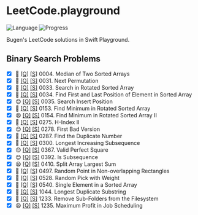 # LeetCode.playground
![Language](https://img.shields.io/badge/Language-Swift%205.3-orange.svg)
![Progress](https://img.shields.io/badge/Count-20-orange.svg)

Bugen's LeetCode solutions in Swift Playground.
## Binary Search Problems
- [X] 🔞 [[Q]](https://leetcode.com/problems/median-of-two-sorted-arrays/) [[S]](.././LeetCode.playground/Pages/4-Median%20of%20Two%20Sorted%20Arrays.xcplaygroundpage/Contents.swift) 0004. Median of Two Sorted Arrays 
- [X] 🤨 [[Q]](https://leetcode.com/problems/next-permutation/) [[S]](.././LeetCode.playground/Pages/31.%20Next%20Permutation.xcplaygroundpage/Contents.swift) 0031. Next Permutation 
- [X] 🤨 [[Q]](https://leetcode.com/problems/search-in-rotated-sorted-array/) [[S]](.././LeetCode.playground/Pages/33.%20Search%20in%20Rotated%20Sorted%20Array.xcplaygroundpage/Contents.swift) 0033. Search in Rotated Sorted Array 
- [X] 🤨 [[Q]](https://leetcode.com/problems/find-first-and-last-position-of-element-in-sorted-array/) [[S]](.././LeetCode.playground/Pages/34.%20Find%20First%20and%20Last%20Position%20of%20Element%20in%20Sorted%20Array.xcplaygroundpage/Contents.swift) 0034. Find First and Last Position of Element in Sorted Array 
- [X] 😊 [[Q]](https://leetcode.com/problems/search-insert-position/) [[S]](.././LeetCode.playground/Pages/35.%20Search%20Insert%20Position.xcplaygroundpage/Contents.swift) 0035. Search Insert Position 
- [X] 🤨 [[Q]](https://leetcode.com/problems/find-minimum-in-rotated-sorted-array/) [[S]](.././LeetCode.playground/Pages/153.%20Find%20Minimum%20in%20Rotated%20Sorted%20Array.xcplaygroundpage/Contents.swift) 0153. Find Minimum in Rotated Sorted Array 
- [X] 😫 [[Q]](https://leetcode.com/problems/find-minimum-in-rotated-sorted-array-ii/) [[S]](.././LeetCode.playground/Pages/154.%20Find%20Minimum%20in%20Rotated%20Sorted%20Array%20II.xcplaygroundpage/Contents.swift) 0154. Find Minimum in Rotated Sorted Array II 
- [X] 🤨 [[Q]](https://leetcode.com/problems/h-index-ii/) [[S]](.././LeetCode.playground/Pages/275.%20H-Index%20II.xcplaygroundpage/Contents.swift) 0275. H-Index II 
- [X] 😊 [[Q]](https://leetcode.com/problems/first-bad-version/) [[S]](.././LeetCode.playground/Pages/278-First%20Bad%20Version.xcplaygroundpage/Contents.swift) 0278. First Bad Version 
- [X] 🤨 [[Q]](https://leetcode.com/problems/find-the-duplicate-number/) [[S]](.././LeetCode.playground/Pages/287.%20Find%20the%20Duplicate%20Number.xcplaygroundpage/Contents.swift) 0287. Find the Duplicate Number 
- [X] 🔞 [[Q]](https://leetcode.com/problems/longest-increasing-subsequence/) [[S]](.././LeetCode.playground/Pages/300.%20Longest%20Increasing%20Subsequence.xcplaygroundpage/Contents.swift) 0300. Longest Increasing Subsequence 
- [X] 😊 [[Q]](https://leetcode.com/problems/valid-perfect-square/) [[S]](.././LeetCode.playground/Pages/367-Valid%20Perfect%20Square.xcplaygroundpage/Contents.swift) 0367. Valid Perfect Square 
- [X] 😊 [[Q]](https://leetcode.com/problems/is-subsequence/) [[S]](.././LeetCode.playground/Pages/392.%20Is%20Subsequence.xcplaygroundpage/Contents.swift) 0392. Is Subsequence 
- [X] 😫 [[Q]](https://leetcode.com/problems/split-array-largest-sum/) [[S]](.././LeetCode.playground/Pages/410.%20Split%20Array%20Largest%20Sum.xcplaygroundpage/Contents.swift) 0410. Split Array Largest Sum 
- [X] 🤨 [[Q]](https://leetcode.com/problems/random-point-in-non-overlapping-rectangles/) [[S]](.././LeetCode.playground/Pages/497.%20Random%20Point%20in%20Non-overlapping%20Rectangles.xcplaygroundpage/Contents.swift) 0497. Random Point in Non-overlapping Rectangles 
- [X] 🤨 [[Q]](https://leetcode.com/problems/random-pick-with-weight/) [[S]](.././LeetCode.playground/Pages/528-Random%20Pick%20with%20Weight.xcplaygroundpage/Contents.swift) 0528. Random Pick with Weight 
- [X] 🤨 [[Q]](https://leetcode.com/problems/single-element-in-a-sorted-array/) [[S]](.././LeetCode.playground/Pages/540-Single%20Element%20in%20a%20Sorted%20Array.xcplaygroundpage/Contents.swift) 0540. Single Element in a Sorted Array 
- [X] 🤬 [[Q]](https://leetcode.com/problems/longest-duplicate-substring/) [[S]](.././LeetCode.playground/Pages/1044.%20Longest%20Duplicate%20Substring.xcplaygroundpage/Contents.swift) 1044. Longest Duplicate Substring 
- [X] 🤨 [[Q]](https://leetcode.com/problems/remove-sub-folders-from-the-filesystem/) [[S]](.././LeetCode.playground/Pages/1233.%20Remove%20Sub-Folders%20from%20the%20Filesystem.xcplaygroundpage/Contents.swift) 1233. Remove Sub-Folders from the Filesystem 
- [X] 😫 [[Q]](https://leetcode.com/problems/maximum-profit-in-job-scheduling/) [[S]](.././LeetCode.playground/Pages/1235.%20Maximum%20Profit%20in%20Job%20Scheduling.xcplaygroundpage/Contents.swift) 1235. Maximum Profit in Job Scheduling 
